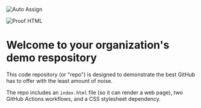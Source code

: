 ![Auto Assign](https://github.com/crat0sbt/demo-repository/actions/workflows/auto-assign.yml/badge.svg)

![Proof HTML](https://github.com/crat0sbt/demo-repository/actions/workflows/proof-html.yml/badge.svg)

# Welcome to your organization's demo respository
This code repository (or "repo") is designed to demonstrate the best GitHub has to offer with the least amount of noise.

The repo includes an `index.html` file (so it can render a web page), two GitHub Actions workflows, and a CSS stylesheet dependency.

